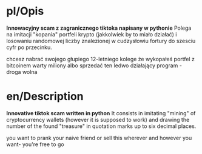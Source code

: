 # pl/Opis
**Innowacyjny scam z zagranicznego tiktoka napisany w pythonie**
Polega na imitacji "kopania" portfeli krypto (jakkolwiek by to miało działać) i losowaniu randomowej liczby znalezionej w cudzysłowiu fortury do szesciu cyfr po przecinku.

chcesz nabrać swojego głupiego 12-letniego kolege że wykopałeś portfel z bitcoinem warty miliony albo sprzedać ten ledwo działający program - droga wolna

# en/Description
**Innovative tiktok scam written in python**
It consists in imitating "mining" of cryptocurrency wallets (however it is supposed to work) and drawing the number of the found "treasure" in quotation marks up to six decimal places.

you want to prank your naive friend or sell this wherever and however you want- you're free to go


